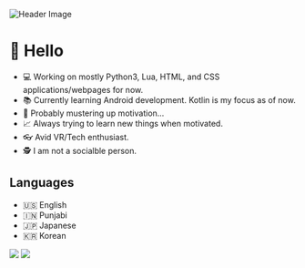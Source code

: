 ![Header Image](https://images.hdqwalls.com/wallpapers/bthumb/anime-girl-time-in-a-city-4k-v2.jpg)
# :city_sunset: <b>Hello</b>

- :computer: Working on mostly Python3, Lua, HTML, and CSS applications/webpages for now.
- :books: Currently learning Android development. Kotlin is my focus as of now.
- :bridge_at_night: Probably mustering up motivation...
- :chart_with_upwards_trend: Always trying to learn new things when motivated.
- :eyeglasses: Avid VR/Tech enthusiast.
- :detective: I am not a socialble person.

## <b>Languages</b>

- 🇺🇸 English
- 🇮🇳 Punjabi
- 🇯🇵 Japanese
- 🇰🇷 Korean

![](https://komarev.com/ghpvc/?username=Gagykun)
![](https://hit.yhype.me/github/profile?user_id=36046052)

<!---
Gagykun/Gagykun is a ✨ special ✨ repository because its `README.md` (this file) appears on your GitHub profile.
You can click the Preview link to take a look at your changes.
--->
